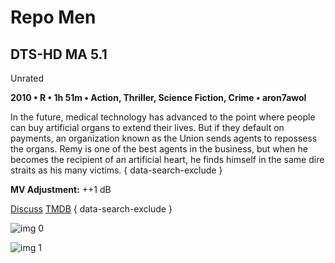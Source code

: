 # Repo Men

## DTS-HD MA 5.1

Unrated

**2010 • R • 1h 51m • Action, Thriller, Science Fiction, Crime • aron7awol**

In the future, medical technology has advanced to the point where people can buy artificial organs to extend their lives. But if they default on payments, an organization known as the Union sends agents to repossess the organs. Remy is one of the best agents in the business, but when he becomes the recipient of an artificial heart, he finds himself in the same dire straits as his many victims.
{ data-search-exclude }

**MV Adjustment:** ++1 dB

[Discuss](https://www.avsforum.com/threads/bass-eq-for-filtered-movies.2995212/post-58450818)  [TMDB](31867)
{ data-search-exclude }

![img 0](https://i.imgur.com/kEDD9TJ.jpg)

![img 1](https://i.imgur.com/r9SBZbu.png)

